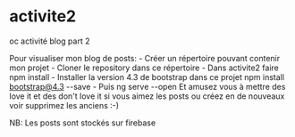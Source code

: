 # activite2
oc activité blog part 2

Pour visualiser mon blog de posts:
        - Créer un répertoire pouvant contenir mon projet
        - Cloner le repository dans ce répertoire
        - Dans activite2 faire npm install
        - Installer la version 4.3 de bootstrap dans ce projet npm install bootstrap@4.3 --save
        - Puis ng serve --open
Et amusez vous à mettre des love it et des don't love it si vous aimez les posts ou créez en de nouveaux voir supprimez les anciens :-)

NB: Les posts sont stockés sur firebase
